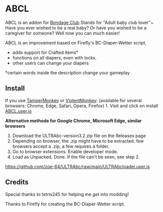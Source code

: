 # ABCL
 ABCL is an addon for [Bondage Club](https://www.bondageprojects.com/club_game/)
 Stands for "Adult baby club lover"~
 Have you ever wished to be a real baby? Or have you wished to be a caregiver for someone? 
 Well now you can much easier!

 ABCL is an improvement based on Firefly's BC-Diaper-Wetter script, 
 - adds support for Crafted items*
 - functions on all diapers, even with locks.
 - other users can change your diapers
 
 *certain words inside the description change your gameplay
 
 
## Install
  If you use [TamperMonkey](https://www.tampermonkey.net/) or [ViolentMonkey](https://violentmonkey.github.io): (available for several browsers: Chrome, Edge, Safari, Opera, Firefox)
    1. Visit and click on install [ABCL.user.js](zoe-64/ABCL/raw/main/ABCL.user.js)

  
  
  **Alternative methode for Google Chrome, Microsoft Edge, similar browsers**
  1. Download the ULTRAbc-version3.2.zip file on the Releases page
  2. Depending on browser, the .zip might have to be extracted. few browsers accept a .zip, a few requires a folder.
  3. Go to browser extensions. Enable developer mode.
  4. Load as Unpacked. Done. If the file can't be seen, see step 2.
    
https://github.com/zoe-64/ULTRAbc/raw/main/ULTRAbcloader.user.js

## Credits
Special thanks to tetris245 for helping me get into modding!

Thanks to Firefly for creating the BC-Diaper-Wetter script.
